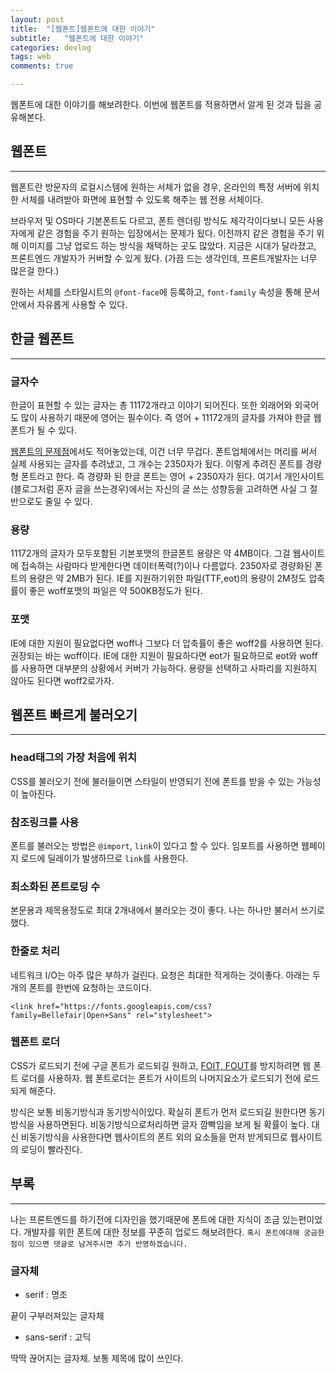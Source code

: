 ```yaml
---
layout: post
title:  "[웹폰트]웹폰트에 대한 이야기"
subtitle:   "웹폰트에 대한 이야기"
categories: devlog
tags: web
comments: true

---
```


웹폰트에 대한 이야기를 해보려한다. 이번에 웹폰트를 적용하면서 알게 된 것과 팁을 공유해본다.

## 웹폰트

---

웹폰트란 방문자의 로컬시스템에 원하는 서체가 없을 경우, 온라인의 특정 서버에 위치한 서체를 내려받아 화면에 표현할 수 있도록 해주는 웹 전용 서체이다.

브라우저 및 OS마다 기본폰트도 다르고, 폰트 렌더링 방식도 제각각이다보니 모든 사용자에게 같은 경험을 주기 원하는 입장에서는 문제가 됬다. 이전까지 같은 경험을 주기 위해 이미지를 그냥 업로드 하는 방식을 채택하는 곳도 많았다. 지금은 시대가 달라졌고, 프론트엔드 개발자가 커버할 수 있게 됬다. (가끔 드는 생각인데, 프론트개발자는 너무 많은걸 한다.)

원하는 서체를 스타일시트의 `@font-face`에 등록하고, `font-family` 속성을 통해 문서 안에서 자유롭게 사용할 수 있다.

## 한글 웹폰트

---

### 글자수

한글이 표현할 수 있는 글자는 총 11172개라고 이야기 되어진다. 또한 외래어와 외국어도 많이 사용하기 때문에 영어는 필수이다. 즉 영어 + 11172개의 글자를 가져야 한글 웹폰트가 될 수 있다.

[웹폰트의 문제점](https://isme2n.github.io/devlog/2017/07/26/problem-of-webfont/)에서도 적어놓았는데, 이건 너무 무겁다. 폰트업체에서는 머리를 써서 실제 사용되는 글자를 추려냈고, 그 개수는 2350자가 됬다. 이렇게 추려진 폰트를 경량형 폰트라고 한다. 즉 경량화 된 한글 폰트는 영어 + 2350자가 된다. 여기서 개인사이트(블로그처럼 혼자 글을 쓰는경우)에서는 자신의 글 쓰는 성향등을 고려하면 사실 그 절반으로도 줄일 수 있다.

### 용량

11172개의 글자가 모두포함된 기본포맷의 한글폰트 용량은 약 4MB이다. 그걸 웹사이트에 접속하는 사람마다 받게한다면 데이터폭력(?)이나 다름없다. 2350자로 경량화된 폰트의 용량은 약 2MB가 된다. IE를 지원하기위한 파일(TTF,eot)의 용량이 2M정도 압축률이 좋은 woff포맷의 파일은 약 500KB정도가 된다.

### 포맷

IE에 대한 지원이 필요없다면 woff나 그보다 더 압축률이 좋은 woff2를 사용하면 된다. 권장되는 바는 woff이다. IE에 대한 지원이 필요하다면 eot가 필요하므로 eot와 woff를 사용하면 대부분의 상황에서 커버가 가능하다. 용량을 선택하고 사파리를 지원하지 않아도 된다면 woff2로가자.

<script async src="//pagead2.googlesyndication.com/pagead/js/adsbygoogle.js"></script>
<ins class="adsbygoogle"
     style="display:block; text-align:center;"
     data-ad-format="fluid"
     data-ad-layout="in-article"
     data-ad-client="ca-pub-9134477021095729"
     data-ad-slot="3873336698"></ins>
<script>
     (adsbygoogle = window.adsbygoogle || []).push({});
</script>

## 웹폰트 빠르게 불러오기

---

### head태그의 가장 처음에 위치

CSS를 불러오기 전에 불러들이면 스타일이 반영되기 전에 폰트를 받을 수 있는 가능성이 높아진다.

### 참조링크를 사용

폰트를 불러오는 방법은 `@import`, `link`이 있다고 할 수 있다. 임포트를 사용하면 웹페이지 로드에 딜레이가 발생하므로 `link`를 사용한다.

### 최소화된 폰트로딩 수

본문용과 제목용정도로 최대 2개내에서 불러오는 것이 좋다. 나는 하나만 불러서 쓰기로했다.

### 한줄로 처리

네트워크 I/O는 아주 많은 부하가 걸린다. 요청은 최대한 적게하는 것이좋다. 아래는 두개의 폰트를 한번에 요청하는 코드이다.

```
<link href="https://fonts.googleapis.com/css?family=Bellefair|Open+Sans" rel="stylesheet">
```

### 웹폰트 로더

CSS가 로드되기 전에 구글 폰트가 로드되길 원하고, [FOIT, FOUT](https://isme2n.github.io/devlog/2017/07/26/problem-of-webfont/)를 방지하려면 웹 폰트 로더를 사용하자. 웹 폰트로더는 폰트가 사이트의 나머지요소가 로드되기 전에 로드되게 해준다.

방식은 보통 비동기방식과 동기방식이있다. 확실히 폰트가 먼저 로드되길 원한다면 동기방식을 사용하면된다. 비동기방식으로처리하면 글자 깜빡임을 보게 될 확률이 높다. 대신 비동기방식을 사용한다면 웹사이트의 폰트 외의 요소들을 먼저 받게되므로 웹사이트의 로딩이 빨라진다.

## 부록

---

나는 프론트엔드를 하기전에 디자인을 했기때문에 폰트에 대한 지식이 조금 있는편이었다. 개발자를 위한 폰트에 대한 정보를 꾸준히 업로드 해보려한다. `혹시 폰트에대해 궁금한 점이 있으면 댓글로 남겨주시면 추가 반영하겠습니다.`

### 글자체

- serif : 명조

끝이 구부러져있는 글자체

- sans-serif : 고딕

딱딱 끊어지는 글자체. 보통 제목에 많이 쓰인다.
